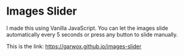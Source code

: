 # Images Slider

I made this using Vanilla JavaScript. You can let the images slide automatically every 5 seconds or press any button to slide manually.

This is the link: https://garwox.github.io/images-slider
